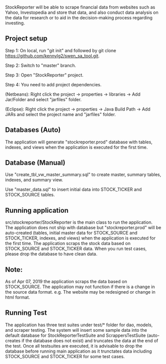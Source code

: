 StockReporter will be able to scrape financial data from websites such as Yahoo, Investopedia and store that data, and also conduct data analysis on the data for research or to aid in the decision-making process regarding investing.

Project setup
-------------
Step 1: On local, run "git init" and followed by git clone https://github.com/kennylg2/swen_sa_tool.git.

Step 2: Switch to "master" branch.

Step 3: Open "StockReporter" project.

Step 4: You need to add project dependencies. 

  (Netbeans): Right click the project -> properties -> libraries -> Add Jar/Folder and select "jarfiles" folder. 

  (Eclipse): Right click the project -> properties -> Java Build Path -> Add JARs and select the project name and "jarfiles"                folder.

Databases (Auto)
----------------
The application will generate "stockreporter.prod" database with tables, indexes, and views when the application is executed for the first time.

Database (Manual)
-----------------
Use "create_tbl_vw_master_summary.sql" to create master, summary tables, indexes, and summary view.

Use "master_data.sql" to insert initial data into STOCK_TICKER and STOCK_SOURCE tables.

Running application
-------------------
src/stockreporter/StockReporter is the main class to run the application. The application does not ship with database but "stockreporter.prod" will be auto-created (tables, initial master data for STOCK_SOURCE and STOCK_TICKER, indexes, and views) when the application is executed for the first time. The application scraps the stock data based on STOCK_SOURCE and STOCK_TICKER data. When you run test cases, please drop the database to have clean data.

Note:
----
As of Apr 07, 2019 the application scraps the data based on STOCK_SOURCE. The application may not function if there is a change in the source data format. e.g. The website may be redesigned or change in html format.

Running Test
------------
The application has three test suites under test/* folder for dao, models, and scraper testing. The system will insert some sample data into the default database for StockReporterTestSuite and ScrappersTestSuite (auto-creates if the database does not exist) and truncates the data at the end of the test. Once all testsuites are executed, it is advisable to drop the database before running main application as it trunctates data including STOCK_SOURCE and STOCK_TICKER for some test cases.
